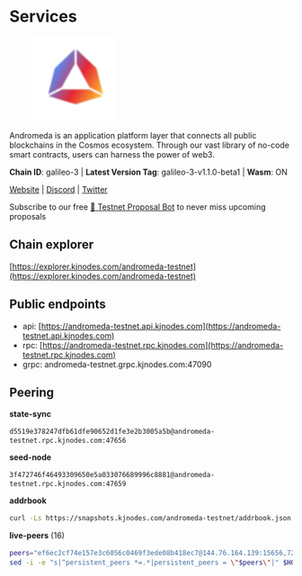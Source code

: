 # Services

<figure><img src="https://raw.githubusercontent.com/kj89/cosmos-images/main/logos/andromeda.png" width="150" alt=""><figcaption></figcaption></figure>

Andromeda is an application platform layer that connects all  public blockchains in the Cosmos ecosystem. Through our vast  library of no-code smart contracts, users can harness the power of web3.

**Chain ID**: galileo-3 | **Latest Version Tag**: galileo-3-v1.1.0-beta1 | **Wasm**: ON

[Website](https://www.andromedaprotocol.io) | [Discord](https://discord.gg/wzM3kSN3sE) | [Twitter](https://twitter.com/andromedaprot)



Subscribe to our free [🤖 Testnet Proposal Bot](https://t.me/kjnodes_testnet_proposal_bot) to never miss upcoming proposals


## Chain explorer
[https://explorer.kjnodes.com/andromeda-testnet](https://explorer.kjnodes.com/andromeda-testnet)

## Public endpoints

* api: [https://andromeda-testnet.api.kjnodes.com](https://andromeda-testnet.api.kjnodes.com)
* rpc: [https://andromeda-testnet.rpc.kjnodes.com](https://andromeda-testnet.rpc.kjnodes.com)
* grpc: andromeda-testnet.grpc.kjnodes.com:47090

## Peering

**state-sync**

```text
d5519e378247dfb61dfe90652d1fe3e2b3005a5b@andromeda-testnet.rpc.kjnodes.com:47656
```

**seed-node**

```text
3f472746f46493309650e5a033076689996c8881@andromeda-testnet.rpc.kjnodes.com:47659
```

**addrbook**
```bash
curl -Ls https://snapshots.kjnodes.com/andromeda-testnet/addrbook.json > $HOME/.andromedad/config/addrbook.json
```

**live-peers** (16)
```bash
peers="ef6ec2cf74e157e3c6056c0469f3ede08b418ec7@144.76.164.139:15656,72bba2142c9cada7e4b8e861fb79e8a66e345d99@95.217.236.79:50656,94fdba93b79d27701896d65d8e60155e06326532@65.109.63.110:15656,d5519e378247dfb61dfe90652d1fe3e2b3005a5b@65.109.68.190:47656,3969b8ddc6d0ed9f2deb0265e4b26e88c5cb894a@149.102.150.250:30656,50ce639d8889108b488f0aa802468bc13d4873a4@75.119.159.195:26656,4cd929e58c35970289659e402a582115671baaee@65.109.106.91:25656,e2efe3e1d7e0ed2e5b6a1b384c47f745e9f205ac@65.108.141.109:31656,f3d598517ea86c08236b53882338b0b5e1d0f0e8@213.239.207.175:42656,af5384af4257fdff39a2ee2535a1b74c3e052cad@65.109.229.186:26656,8870aca1936673bb2068ed07fcadc6c46d3ec3a1@146.190.83.6:22656,62f7aaafd73816bdaf685a6270541c1d1f8162ad@155.133.27.170:26656,e95899eb682e517d74449dd575073daf1a3266d5@135.181.208.169:27656,6ef441d08cdb54b9f058884509ec65349976d73d@178.172.212.167:26656,a583f951655a3c9934944d332bb4f6cf7416a3b7@94.131.108.126:26656,d0ef5f5583ff0343ea41962f68010bff54caafde@212.90.121.45:30656"
sed -i -e "s|^persistent_peers *=.*|persistent_peers = \"$peers\"|" $HOME/.andromedad/config/config.toml
```
